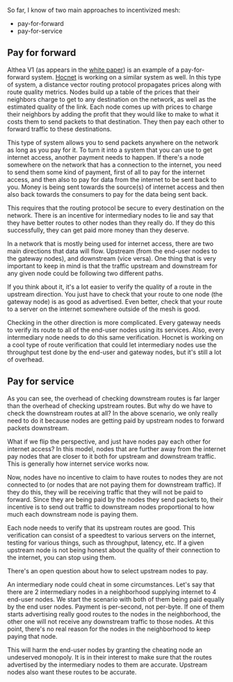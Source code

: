 So far, I know of two main approaches to incentivized mesh:
- pay-for-forward
- pay-for-service

## Pay for forward

Althea V1 (as appears in the [white paper]()) is an example of a pay-for-forward system. [Hocnet]() is working on a similar system as well. In this type of system, a distance vector routing protocol propagates prices along with route quality metrics. Nodes build up a table of the prices that their neighbors charge to get to any destination on the network, as well as the estimated quality of the link. Each node comes up with prices to charge their neighbors by adding the profit that they would like to make to what it costs them to send packets to that destination. They then pay each other to forward traffic to these destinations.

This type of system allows you to send packets anywhere on the network as long as you pay for it. To turn it into a system that you can use to get internet access, another payment needs to happen. If there's a node somewhere on the network that has a connection to the internet, you need to send them some kind of payment, first of all to pay for the internet access, and then also to pay for data from the internet to be sent back to you. Money is being sent towards the source(s) of internet access and then also back towards the consumers to pay for the data being sent back.

This requires that the routing protocol be secure to every destination on the network. There is an incentive for intermediary nodes to lie and say that they have better routes to other nodes than they really do. If they do this successfully, they can get paid more money than they deserve.

In a network that is mostly being used for internet access, there are two main directions that data will flow. Upstream (from the end-user nodes to the gateway nodes), and downstream (vice versa). One thing that is very important to keep in mind is that the traffic upstream and downstream for any given node could be following two different paths.

If you think about it, it's a lot easier to verify the quality of a route in the upstream direction. You just have to check that your route to one node (the gateway node) is as good as advertised. Even better, check that your route to a server on the internet somewhere outside of the mesh is good.

Checking in the other direction is more complicated. Every gateway needs to verify its route to all of the end-user nodes using its services. Also, every intermediary node needs to do this same verification. Hocnet is working on a cool type of route verification that could let intermediary nodes use the throughput test done by the end-user and gateway nodes, but it's still a lot of overhead.


## Pay for service

As you can see, the overhead of checking downstream routes is far larger than the overhead of checking upstream routes. But why do we have to check the downstream routes at all? In the above scenario, we only really need to do it because nodes are getting paid by upstream nodes to forward packets downstream.

What if we flip the perspective, and just have nodes pay each other for internet access? In this model, nodes that are further away from the internet pay nodes that are closer to it both for upstream and downstream traffic. This is generally how internet service works now.

Now, nodes have no incentive to claim to have routes to nodes they are not connected to (or nodes that are not paying them for downstream traffic). If they do this, they will be receiving traffic that they will not be paid to forward. Since they are being paid by the nodes they send packets to, their incentive is to send out traffic to downstream nodes proportional to how much each downstream node is paying them.

Each node needs to verify that its upstream routes are good. This verification can consist of a speedtest to various servers on the internet, testing for various things, such as throughput, latency, etc. If a given upstream node is not being honest about the quality of their connection to the internet, you can stop using them.

There's an open question about how to select upstream nodes to pay. 

An intermediary node could cheat in some circumstances. Let's say that there are 2 intermediary nodes in a neighborhood supplying internet to 4 end-user nodes. We start the scenario with both of them being paid equally by the end user nodes. Payment is per-second, not per-byte. If one of them starts advertising really good routes to the nodes in the neighborhood, the other one will not receive any downstream traffic to those nodes. At this point, there's no real reason for the nodes in the neighborhood to keep paying that node.

This will harm the end-user nodes by granting the cheating node an undeserved monopoly. It is in their interest to make sure that the routes advertised by the intermediary nodes to them are accurate. Upstream nodes also want these routes to be accurate. 